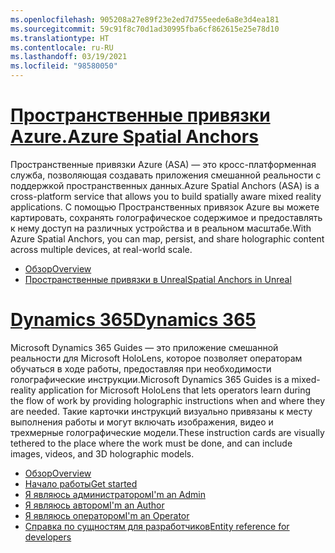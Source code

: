 ```yaml
---
ms.openlocfilehash: 905208a27e89f23e2ed7d755eede6a8e3d4ea181
ms.sourcegitcommit: 59c91f8c70d1ad30995fba6cf862615e25e78d10
ms.translationtype: HT
ms.contentlocale: ru-RU
ms.lasthandoff: 03/19/2021
ms.locfileid: "98580050"
---
```

# <a name="azure-spatial-anchors"></a>[<span data-ttu-id="5323b-101">Пространственные привязки Azure.</span><span class="sxs-lookup"><span data-stu-id="5323b-101">Azure Spatial Anchors</span></span>](#tab/asa)

<span data-ttu-id="5323b-102">Пространственные привязки Azure (ASA) — это кросс-платформенная служба, позволяющая создавать приложения смешанной реальности с поддержкой пространственных данных.</span><span class="sxs-lookup"><span data-stu-id="5323b-102">Azure Spatial Anchors (ASA) is a cross-platform service that allows you to build spatially aware mixed reality applications.</span></span> <span data-ttu-id="5323b-103">С помощью Пространственных привязок Azure вы можете картировать, сохранять голографическое содержимое и предоставлять к нему доступ на различных устройства и в реальном масштабе.</span><span class="sxs-lookup"><span data-stu-id="5323b-103">With Azure Spatial Anchors, you can map, persist, and share holographic content across multiple devices, at real-world scale.</span></span>

* [<span data-ttu-id="5323b-104">Обзор</span><span class="sxs-lookup"><span data-stu-id="5323b-104">Overview</span></span>](/azure/spatial-anchors/overview) 
* [<span data-ttu-id="5323b-105">Пространственные привязки в Unreal</span><span class="sxs-lookup"><span data-stu-id="5323b-105">Spatial Anchors in Unreal</span></span>](../unreal/unreal-azure-spatial-anchors.md) 

# <a name="dynamics-365"></a>[<span data-ttu-id="5323b-106">Dynamics 365</span><span class="sxs-lookup"><span data-stu-id="5323b-106">Dynamics 365</span></span>](#tab/D365)

<span data-ttu-id="5323b-107">Microsoft Dynamics 365 Guides — это приложение смешанной реальности для Microsoft HoloLens, которое позволяет операторам обучаться в ходе работы, предоставляя при необходимости голографические инструкции.</span><span class="sxs-lookup"><span data-stu-id="5323b-107">Microsoft Dynamics 365 Guides is a mixed-reality application for Microsoft HoloLens that lets operators learn during the flow of work by providing holographic instructions when and where they are needed.</span></span> <span data-ttu-id="5323b-108">Такие карточки инструкций визуально привязаны к месту выполнения работы и могут включать изображения, видео и трехмерные голографические модели.</span><span class="sxs-lookup"><span data-stu-id="5323b-108">These instruction cards are visually tethered to the place where the work must be done, and can include images, videos, and 3D holographic models.</span></span>

* [<span data-ttu-id="5323b-109">Обзор</span><span class="sxs-lookup"><span data-stu-id="5323b-109">Overview</span></span>](/dynamics365/mixed-reality/guides/) 
* [<span data-ttu-id="5323b-110">Начало работы</span><span class="sxs-lookup"><span data-stu-id="5323b-110">Get started</span></span>](/dynamics365/mixed-reality/guides/get-started) 
* [<span data-ttu-id="5323b-111">Я являюсь администратором</span><span class="sxs-lookup"><span data-stu-id="5323b-111">I'm an Admin</span></span>](/dynamics365/mixed-reality/guides/setup)
* [<span data-ttu-id="5323b-112">Я являюсь автором</span><span class="sxs-lookup"><span data-stu-id="5323b-112">I'm an Author</span></span>](/dynamics365/mixed-reality/guides/authoring-overview) 
* [<span data-ttu-id="5323b-113">Я являюсь оператором</span><span class="sxs-lookup"><span data-stu-id="5323b-113">I'm an Operator</span></span>](/dynamics365/mixed-reality/guides/operator-overview) 
* [<span data-ttu-id="5323b-114">Справка по сущностям для разработчиков</span><span class="sxs-lookup"><span data-stu-id="5323b-114">Entity reference for developers</span></span>](/dynamics365/mixed-reality/guides/developer-entity-reference)